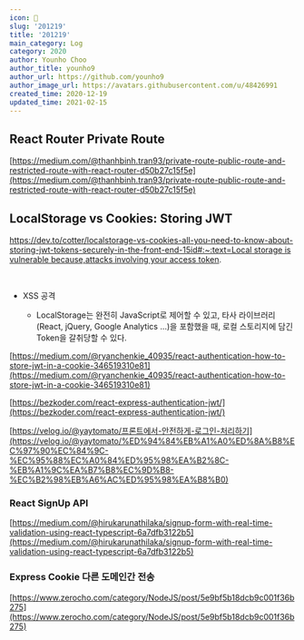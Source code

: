 ```yaml
---
icon: 📆
slug: '201219'
title: '201219'
main_category: Log
category: 2020
author: Younho Choo
author_title: younho9
author_url: https://github.com/younho9
author_image_url: https://avatars.githubusercontent.com/u/48426991
created_time: 2020-12-19
updated_time: 2021-02-15
---
```


## React Router Private Route

[https://medium.com/@thanhbinh.tran93/private-route-public-route-and-restricted-route-with-react-router-d50b27c15f5e](https://medium.com/@thanhbinh.tran93/private-route-public-route-and-restricted-route-with-react-router-d50b27c15f5e)

## LocalStorage vs Cookies: Storing JWT

[https://dev.to/cotter/localstorage-vs-cookies-all-you-need-to-know-about-storing-jwt-tokens-securely-in-the-front-end-15id#:~:text=Local storage is vulnerable because,attacks involving your access token](https://dev.to/cotter/localstorage-vs-cookies-all-you-need-to-know-about-storing-jwt-tokens-securely-in-the-front-end-15id#:~:text=Local%20storage%20is%20vulnerable%20because,attacks%20involving%20your%20access%20token).

<br />

- XSS 공격

  - LocalStorage는 완전히 JavaScript로 제어할 수 있고, 타사 라이브러리 (React, jQuery, Google Analytics ...)을 포함했을 때, 로컬 스토리지에 담긴 Token을 갈취당할 수 있다.

[https://medium.com/@ryanchenkie_40935/react-authentication-how-to-store-jwt-in-a-cookie-346519310e81](https://medium.com/@ryanchenkie_40935/react-authentication-how-to-store-jwt-in-a-cookie-346519310e81)

[https://bezkoder.com/react-express-authentication-jwt/](https://bezkoder.com/react-express-authentication-jwt/)

[https://velog.io/@yaytomato/프론트에서-안전하게-로그인-처리하기](https://velog.io/@yaytomato/%ED%94%84%EB%A1%A0%ED%8A%B8%EC%97%90%EC%84%9C-%EC%95%88%EC%A0%84%ED%95%98%EA%B2%8C-%EB%A1%9C%EA%B7%B8%EC%9D%B8-%EC%B2%98%EB%A6%AC%ED%95%98%EA%B8%B0)

### React SignUp API

[https://medium.com/@hirukarunathilaka/signup-form-with-real-time-validation-using-react-typescript-6a7dfb3122b5](https://medium.com/@hirukarunathilaka/signup-form-with-real-time-validation-using-react-typescript-6a7dfb3122b5)

### Express Cookie 다른 도메인간 전송

[https://www.zerocho.com/category/NodeJS/post/5e9bf5b18dcb9c001f36b275](https://www.zerocho.com/category/NodeJS/post/5e9bf5b18dcb9c001f36b275)
